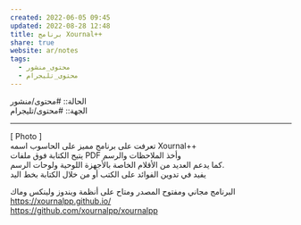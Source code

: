 ```yaml
---  
created: 2022-06-05 09:45  
updated: 2022-08-28 12:48  
title: برنامج Xournal++  
share: true  
website: ar/notes  
tags:  
  - محتوى_منشور  
  - محتوى_تليجرام  
---  
```

  
  
الحالة:: #محتوى/منشور  
الجهة:: #محتوى/تليجرام  
  
---  
  
[ Photo ]  
تعرفت على برنامج مميز على الحاسوب اسمه Xournal++  
يتيح الكتابة فوق ملفات PDF وأخذ الملاحظات والرسم  
كما يدعم العديد من الأقلام الخاصة بالأجهزة اللوحية ولوحات الرسم.  
يفيد في تدوين الفوائد على الكتب أو من خلال الكتابة بخط اليد  
  
البرنامج مجاني ومفتوح المصدر ومتاح على أنظمة ويندوز ولينكس وماك  
https://xournalpp.github.io/  
https://github.com/xournalpp/xournalpp
